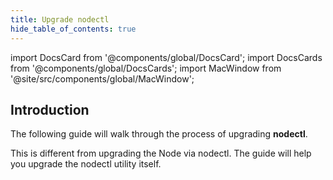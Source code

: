 ```yaml
---
title: Upgrade nodectl 
hide_table_of_contents: true
---
```

<intro-end />

import DocsCard from '@components/global/DocsCard';
import DocsCards from '@components/global/DocsCards';
import MacWindow from '@site/src/components/global/MacWindow';

<head>
  <title>Constellation Network Automation with nodectl</title>
  <meta
    name="description"
    content="Upgrade nodectl utility"
  />
</head>

## Introduction

The following guide will walk through the process of upgrading **nodectl**.  

This is different from upgrading the Node via nodectl.  The guide will help you upgrade the nodectl utility itself.